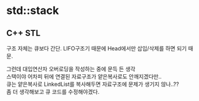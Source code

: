 # std::stack
## C++ STL
구조 자체는 큐보다 간단. LIFO구조기 때문에 Head에서만 삽입/삭제를 하면 되기 때문.

그런데 대입연산자 오버로딩을 작성하는 중에 문득 든 생각 <br/>
스택이야 어차피 뒤에 연결된 자료구조가 얕은복사로도 안깨지겠다만.. <br/>
큐는 얕은복사로 LinkedList를 복사해두면 자료구조에 문제가 생기지 않나..?? <br/>
좀 더 생각해보고 큐 코드를 수정해야겠다.
